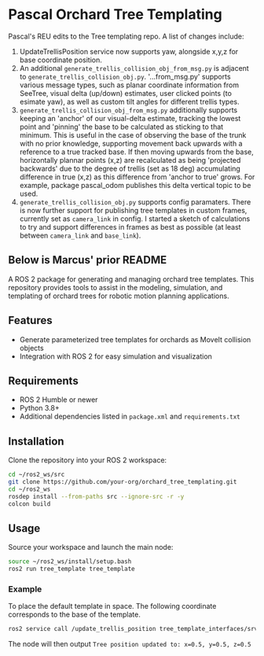 # Pascal Orchard Tree Templating

Pascal's REU edits to the Tree templating repo. A list of changes include:

1. UpdateTrellisPosition service now supports yaw, alongside x,y,z for base coordinate position.
2. An additional `generate_trellis_collision_obj_from_msg.py` is adjacent to `generate_trellis_collision_obj.py`. '...from_msg.py' supports various message types, such as planar coordinate information from SeeTree, visual delta (up/down) estimates, user clicked points (to esimate yaw), as well as custom tilt angles for different trellis types.
3. `generate_trellis_collision_obj_from_msg.py` additionally supports keeping an 'anchor' of our visual-delta estimate, tracking the lowest point and 'pinning' the base to be calculated as sticking to that minimum. This is useful in the case of observing the base of the trunk with no prior knowledge, supporting movement back upwards with a reference to a true tracked base. If then moving upwards from the base, horizontally plannar points (x,z) are recalculated as being 'projected backwards' due to the degree of trellis (set as 18 deg) accumulating difference in true (x,z) as this difference from 'anchor to true' grows. For example, package pascal_odom publishes this delta vertical topic to be used.
4. `generate_trellis_collision_obj.py` supports config paramaters. There is now further support for publishing tree templates in custom frames, currently set as `camera_link` in config. I started a sketch of calculations to try and support differences in frames as best as possible (at least between `camera_link` and `base_link`).

## Below is Marcus' prior README

A ROS 2 package for generating and managing orchard tree templates. This repository provides tools to assist in the modeling, simulation, and templating of orchard trees for robotic motion planning applications.

## Features

- Generate parameterized tree templates for orchards as MoveIt collision objects
- Integration with ROS 2 for easy simulation and visualization

## Requirements

- ROS 2 Humble or newer
- Python 3.8+
- Additional dependencies listed in `package.xml` and `requirements.txt`

## Installation

Clone the repository into your ROS 2 workspace:

```bash
cd ~/ros2_ws/src
git clone https://github.com/your-org/orchard_tree_templating.git
cd ~/ros2_ws
rosdep install --from-paths src --ignore-src -r -y
colcon build
```

## Usage

Source your workspace and launch the main node:

```bash
source ~/ros2_ws/install/setup.bash
ros2 run tree_template tree_template
```

### Example

To place the default template in space. The following coordinate corresponds to the base of the template.

```bash
ros2 service call /update_trellis_position tree_template_interfaces/srv/UpdateTrellisPosition "{x: 0.5, y: 0.5, z: 0.5}"
```

The node will then output `Tree position updated to: x=0.5, y=0.5, z=0.5`
